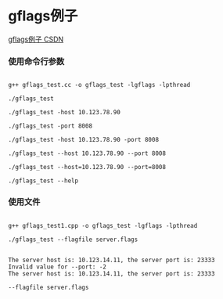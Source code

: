 # gflags例子

[gflags例子 CSDN](https://blog.csdn.net/jcjc918/article/details/50876613)

### 使用命令行参数

```shell

g++ gflags_test.cc -o gflags_test -lgflags -lpthread

```

`./gflags_test`

`./gflags_test -host 10.123.78.90`

`./gflags_test -port 8008`

`./gflags_test -host 10.123.78.90 -port 8008`

`./gflags_test --host 10.123.78.90 --port 8008`

`./gflags_test --host=10.123.78.90 --port=8008`

`./gflags_test --help`


### 使用文件

```shell

g++ gflags_test1.cpp -o gflags_test -lgflags -lpthread

```

`./gflags_test --flagfile server.flags`

```shell

The server host is: 10.123.14.11, the server port is: 23333
Invalid value for --port: -2
The server host is: 10.123.14.11, the server port is: 23333

```

`--flagfile server.flags`
